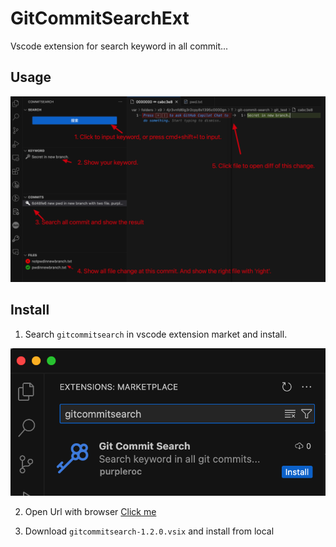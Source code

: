 # GitCommitSearchExt
Vscode extension for search keyword in all commit...

## Usage
![Usage](Usage.png)

## Install
1. Search `gitcommitsearch` in vscode extension market and install.

![search](search.png)

2. Open Url with browser
[Click me](https://marketplace.visualstudio.com/items?itemName=purpleroc.gitcommitsearch)

3. Download `gitcommitsearch-1.2.0.vsix` and install from local